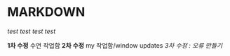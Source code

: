 # MARKDOWN

_test test_
_test test_

**1차 수정** 수연 작업함
**2차 수정** my 작업함/window updates
_3차 수정 : 오류 만들기_
